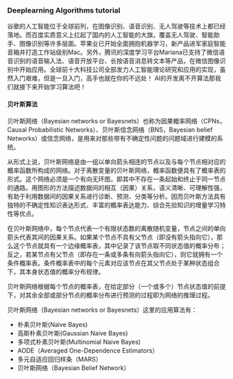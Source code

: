 ### Deeplearning Algorithms tutorial
谷歌的人工智能位于全球前列，在图像识别、语音识别、无人驾驶等技术上都已经落地。而百度实质意义上扛起了国内的人工智能的大旗，覆盖无人驾驶、智能助手、图像识别等许多层面。苹果业已开始全面拥抱机器学习，新产品进军家庭智能音箱并打造工作站级别Mac。另外，腾讯的深度学习平台Mariana已支持了微信语音识别的语音输入法、语音开放平台、长按语音消息转文本等产品，在微信图像识别中开始应用。全球前十大科技公司全部发力人工智能理论研究和应用的实现，虽然入门艰难，但是一旦入门，高手也就在你的不远处！
AI的开发离不开算法那我们就接下来开始学习算法吧！

#### 贝叶斯算法

贝叶斯网络（Bayesian networks or Bayesnets）也称为因果概率网络（CPNs，Causal Probabilistic Networks）、贝叶斯信念网络（BNS，Bayesian belief Networks）或信念网络，是用来对那些带有不确定性问题的问题域进行建模的系统。

从形式上说，贝叶斯网络是由一组以单向箭头相连的节点以及与每个节点相对应的概率函数所构成的网络。对于离散变量的贝叶斯网络，概率函数便具有了概率表的形式。这个网络必须是一个有向无环图，即其中不存在一条起始和终止于同一节点的通路。用图形的方法描述数据间的相互（因果）关系，语义清晰、可理解性强，有助于利用数据间的因果关系进行诊断、预测、分类等分析。因而贝叶斯方法具有独特的不确定性知识表达形式、丰富的概率表达能力、综合先验知识的增量学习特性等优点。

在贝叶斯网络中，每个节点代表一个有限状态数的离散随机变量，节点之间的单向箭头代表其间的因果关系。如果某个节点不具有父节点（即没有箭头指向它），那么这个节点就具有一个边缘概率表，其中记录了该节点取不同状态值的概率分布；反之，若某节点有父节点（即存在一条或多条有向箭头指向它），则它就拥有一个条件概率表。条件概率表中的每个元素对应该节点在其父节点处于某种状态组合下，其本身状态值的概率分布规律。

贝叶斯网络根据每个节点的概率表，在给定部分（一个或多个）节点状态值的前提下，对其余全部或部分节点的概率分布进行预测的过程即为网络的推理过程。

贝叶斯网络（Bayesian networks or Bayesnets）这里的应用算法有：

* 朴素贝叶斯(Naive Bayes)
* 高斯朴素贝叶斯(Gaussian Naive Bayes)
* 多项式朴素贝叶斯(Multinomial Naive Bayes)
* AODE（Averaged One-Dependence Estimators）
* 多元自适应回归样条（MARS）
* 贝叶斯网络（Bayesian Belief Network）

